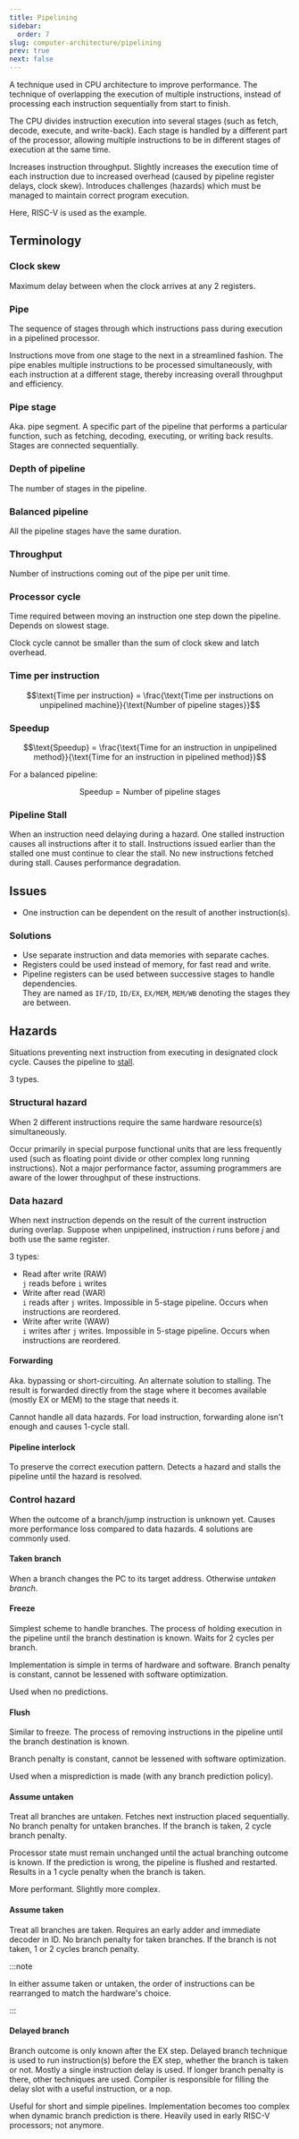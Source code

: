 ```yaml
---
title: Pipelining
sidebar:
  order: 7
slug: computer-architecture/pipelining
prev: true
next: false
---
```


A technique used in CPU architecture to improve performance. The technique of overlapping the execution of multiple instructions, instead of processing each instruction sequentially from start to finish.

The CPU divides instruction execution into several stages (such as fetch, decode, execute, and write-back). Each stage is handled by a different part of the processor, allowing multiple instructions to be in different stages of execution at the same time.

Increases instruction throughput. Slightly increases the execution time of each instruction due to increased overhead (caused by pipeline register delays, clock skew). Introduces challenges (hazards) which must be managed to maintain correct program execution.

Here, RISC-V is used as the example.

## Terminology

### Clock skew
Maximum delay between when the clock arrives at any 2 registers.

### Pipe

The sequence of stages through which instructions pass during execution in a pipelined processor.

Instructions move from one stage to the next in a streamlined fashion. The pipe enables multiple instructions to be processed simultaneously, with each instruction at a different stage, thereby increasing overall throughput and efficiency.

### Pipe stage

Aka. pipe segment. A specific part of the pipeline that performs a particular function, such as fetching, decoding, executing, or writing back results. Stages are connected sequentially.

### Depth of pipeline

The number of stages in the pipeline.

### Balanced pipeline

All the pipeline stages have the same duration.

### Throughput

Number of instructions coming out of the pipe per unit time.

### Processor cycle

Time required between moving an instruction one step down the pipeline.
Depends on slowest stage.

Clock cycle cannot be smaller than the sum of clock skew and latch overhead.

### Time per instruction

```math
\text{Time per instruction} =
\frac{\text{Time per instructions on unpipelined machine}}{\text{Number of pipeline stages}}
```

### Speedup

```math
\text{Speedup} =
\frac{\text{Time for an instruction in unpipelined method}}{\text{Time for an instruction in pipelined method}}
```

For a balanced pipeline:

```math
\text{Speedup} = \text{Number of pipeline stages}
```

### Pipeline Stall

When an instruction need delaying during a hazard. One stalled instruction causes all instructions after it to stall. Instructions issued earlier than the stalled one must continue to clear the stall. No new instructions fetched during stall. Causes performance degradation.

## Issues

- One instruction can be dependent on the result of another instruction(s).

### Solutions

- Use separate instruction and data memories with separate caches.
- Registers could be used instead of memory, for fast read and write.
- Pipeline registers can be used between successive stages to handle dependencies.   
  They are named as `IF/ID`, `ID/EX`, `EX/MEM`, `MEM/WB` denoting the stages they are between.

## Hazards

Situations preventing next instruction from executing in designated clock cycle. Causes the pipeline to [stall](/computer-architecture/pipelining#pipeline-stall).

3 types.

### Structural hazard

When 2 different instructions require the same hardware resource(s) simultaneously.

Occur primarily in special purpose functional units that are less frequently used (such as floating point
divide or other complex long running instructions). Not a major performance factor, assuming programmers are aware of the lower throughput of these instructions.

### Data hazard

When next instruction depends on the result of the current instruction during overlap. Suppose when unpipelined, instruction $i$ runs before $j$ and both use the same register.

3 types:

- Read after write (RAW)   
  `j` reads before `i` writes
- Write after read (WAR)   
  `i` reads after `j` writes. Impossible in 5-stage pipeline. Occurs when instructions are reordered.
- Write after write (WAW)   
  `i` writes after `j` writes. Impossible in 5-stage pipeline. Occurs when instructions are reordered.
  
#### Forwarding

Aka. bypassing or short-circuiting. An alternate solution to stalling. The result is forwarded directly from the stage where it becomes available (mostly EX or MEM) to the stage that needs it.

Cannot handle all data hazards. For load instruction, forwarding alone isn't enough and causes 1-cycle stall.

#### Pipeline interlock

To preserve the correct execution pattern. Detects a hazard and stalls the pipeline until the hazard is resolved.

### Control hazard

When the outcome of a branch/jump instruction is unknown yet. Causes more performance loss compared to data hazards. 4 solutions are commonly used.

#### Taken branch

When a branch changes the PC to its target address. Otherwise _untaken branch_.

#### Freeze

Simplest scheme to handle branches. The process of holding execution in the pipeline until the branch destination is known. Waits for 2 cycles per branch.

Implementation is simple in terms of hardware and software. Branch penalty is constant, cannot be lessened with software optimization.

Used when no predictions.

#### Flush

Similar to freeze. The process of removing instructions in the pipeline until the branch destination is known.

Branch penalty is constant, cannot be lessened with software optimization.

Used when a misprediction is made (with any branch prediction policy).

#### Assume untaken

Treat all branches are untaken. Fetches next instruction placed sequentially. No branch penalty for untaken branches.  If the branch is taken, 2 cycle branch penalty. 

Processor state must remain unchanged until the actual branching outcome is known. If the prediction is wrong, the pipeline is flushed and restarted. Results in a 1 cycle penalty when the branch is taken.

More performant. Slightly more complex.

#### Assume taken

Treat all branches are taken. Requires an early adder and immediate decoder in ID. No branch penalty for taken branches. If the branch is not taken, 1 or 2 cycles branch penalty.

:::note

In either assume taken or untaken, the order of instructions can be rearranged to match the hardware's choice.

:::

#### Delayed branch

Branch outcome is only known after the EX step. Delayed branch technique is used to run instruction(s) before the EX step, whether the branch is taken or not. Mostly a single instruction delay is used. If longer branch penalty is there, other techniques are used. Compiler is responsible for filling the delay slot with a useful instruction, or a nop. 

Useful for short and simple pipelines. Implementation becomes too complex when dynamic branch prediction is there. Heavily used in early RISC-V processors; not anymore.
